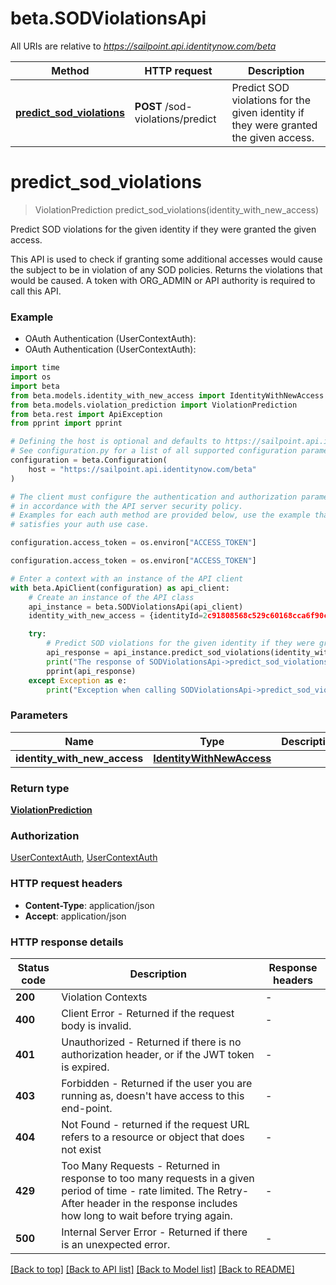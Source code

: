 # beta.SODViolationsApi

All URIs are relative to *https://sailpoint.api.identitynow.com/beta*

Method | HTTP request | Description
------------- | ------------- | -------------
[**predict_sod_violations**](SODViolationsApi.md#predict_sod_violations) | **POST** /sod-violations/predict | Predict SOD violations for the given identity if they were granted the given access.


# **predict_sod_violations**
> ViolationPrediction predict_sod_violations(identity_with_new_access)

Predict SOD violations for the given identity if they were granted the given access.

This API is used to check if granting some additional accesses would cause the subject to be in violation of any SOD policies. Returns the violations that would be caused.  A token with ORG_ADMIN or API authority is required to call this API.

### Example

* OAuth Authentication (UserContextAuth):
* OAuth Authentication (UserContextAuth):
```python
import time
import os
import beta
from beta.models.identity_with_new_access import IdentityWithNewAccess
from beta.models.violation_prediction import ViolationPrediction
from beta.rest import ApiException
from pprint import pprint

# Defining the host is optional and defaults to https://sailpoint.api.identitynow.com/beta
# See configuration.py for a list of all supported configuration parameters.
configuration = beta.Configuration(
    host = "https://sailpoint.api.identitynow.com/beta"
)

# The client must configure the authentication and authorization parameters
# in accordance with the API server security policy.
# Examples for each auth method are provided below, use the example that
# satisfies your auth use case.

configuration.access_token = os.environ["ACCESS_TOKEN"]

configuration.access_token = os.environ["ACCESS_TOKEN"]

# Enter a context with an instance of the API client
with beta.ApiClient(configuration) as api_client:
    # Create an instance of the API class
    api_instance = beta.SODViolationsApi(api_client)
    identity_with_new_access = {identityId=2c91808568c529c60168cca6f90c1313, accessRefs=[{type=ENTITLEMENT, id=2c918087682f9a86016839c050861ab1, name=CN=Information Access,OU=test,OU=test-service,DC=TestAD,DC=local}, {type=ENTITLEMENT, id=2c918087682f9a86016839c0509c1ab2, name=CN=Information Technology,OU=test,OU=test-service,DC=TestAD,DC=local}]} # IdentityWithNewAccess | 

    try:
        # Predict SOD violations for the given identity if they were granted the given access.
        api_response = api_instance.predict_sod_violations(identity_with_new_access)
        print("The response of SODViolationsApi->predict_sod_violations:\n")
        pprint(api_response)
    except Exception as e:
        print("Exception when calling SODViolationsApi->predict_sod_violations: %s\n" % e)
```



### Parameters

Name | Type | Description  | Notes
------------- | ------------- | ------------- | -------------
 **identity_with_new_access** | [**IdentityWithNewAccess**](IdentityWithNewAccess.md)|  | 

### Return type

[**ViolationPrediction**](ViolationPrediction.md)

### Authorization

[UserContextAuth](../README.md#UserContextAuth), [UserContextAuth](../README.md#UserContextAuth)

### HTTP request headers

 - **Content-Type**: application/json
 - **Accept**: application/json

### HTTP response details
| Status code | Description | Response headers |
|-------------|-------------|------------------|
**200** | Violation Contexts |  -  |
**400** | Client Error - Returned if the request body is invalid. |  -  |
**401** | Unauthorized - Returned if there is no authorization header, or if the JWT token is expired. |  -  |
**403** | Forbidden - Returned if the user you are running as, doesn&#39;t have access to this end-point. |  -  |
**404** | Not Found - returned if the request URL refers to a resource or object that does not exist |  -  |
**429** | Too Many Requests - Returned in response to too many requests in a given period of time - rate limited. The Retry-After header in the response includes how long to wait before trying again. |  -  |
**500** | Internal Server Error - Returned if there is an unexpected error. |  -  |

[[Back to top]](#) [[Back to API list]](../README.md#documentation-for-api-endpoints) [[Back to Model list]](../README.md#documentation-for-models) [[Back to README]](../README.md)

